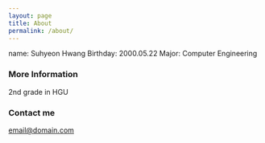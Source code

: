 ```yaml
---
layout: page
title: About
permalink: /about/
---
```


name: Suhyeon Hwang
Birthday: 2000.05.22
Major: Computer Engineering

### More Information

2nd grade in HGU

### Contact me

[email@domain.com](mailto:ssuni9986@handong.ac.kr)
